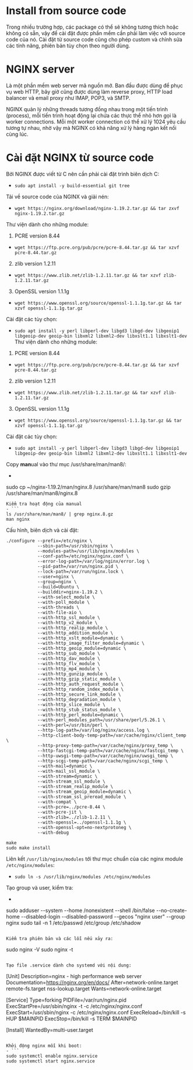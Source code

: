 # Install from source code
Trong nhiều trường hợp, các package có thể sẽ không tương thích hoặc không có sẵn, vậy để cài đặt được phần mềm cần phải làm việc với source code của nó. Cài đặt từ source code cũng cho phép
custom và chỉnh sửa các tính năng, phiên bản tùy chọn theo người dùng.

# NGINX server
Là một phần mềm web server mã nguồn mở. Ban đầu được dùng để phục vụ web HTTP, bây giờ cũng được dùng làm reverse proxy, HTTP load balancer và email proxy như IMAP, POP3, và SMTP.

NGINX quản lý những threads tương đồng nhau trong một tiến trình (process), mỗi tiến trình hoạt động lại chứa các thực thể nhỏ hơn gọi là worker connections.
Mỗi một worker connection có thể xử lý 1024 yêu cầu tương tự nhau, nhờ vậy mà NGINX có khả năng xử lý hàng ngàn kết nối cùng lúc.

# Cài đặt NGINX từ source code
Bởi NGINX được viết từ C nên cần phải cài đặt trình biên dịch C:
- `sudo apt install -y build-essential git tree`

Tải về source code của NGINX và giải nén:
- `wget https://nginx.org/download/nginx-1.19.2.tar.gz && tar zxvf nginx-1.19.2.tar.gz`

Thư viện dành cho những module:
1. PCRE version 8.44
- `wget https://ftp.pcre.org/pub/pcre/pcre-8.44.tar.gz && tar xzvf pcre-8.44.tar.gz`

2. zlib version 1.2.11
- `wget https://www.zlib.net/zlib-1.2.11.tar.gz && tar xzvf zlib-1.2.11.tar.gz`

3. OpenSSL version 1.1.1g
- `wget https://www.openssl.org/source/openssl-1.1.1g.tar.gz && tar xzvf openssl-1.1.1g.tar.gz`

Cài đặt các tùy chọn:
- `sudo apt install -y perl libperl-dev libgd3 libgd-dev libgeoip1 libgeoip-dev geoip-bin libxml2 libxml2-dev libxslt1.1 libxslt1-dev`
Thư viện dành cho những module:
1. PCRE version 8.44
- `wget https://ftp.pcre.org/pub/pcre/pcre-8.44.tar.gz && tar xzvf pcre-8.44.tar.gz`

2. zlib version 1.2.11
- `wget https://www.zlib.net/zlib-1.2.11.tar.gz && tar xzvf zlib-1.2.11.tar.gz`

3. OpenSSL version 1.1.1g
- `wget https://www.openssl.org/source/openssl-1.1.1g.tar.gz && tar xzvf openssl-1.1.1g.tar.gz`

Cài đặt các tùy chọn:
- `sudo apt install -y perl libperl-dev libgd3 libgd-dev libgeoip1 libgeoip-dev geoip-bin libxml2 libxml2-dev libxslt1.1 libxslt1-dev`

Copy **man**ual vào thư mục /usr/share/man/man8/:
- ```
sudo cp ~/nginx-1.19.2/man/nginx.8 /usr/share/man/man8
sudo gzip /usr/share/man/man8/nginx.8
```
Kiểm tra hoạt động của manual
- ```
ls /usr/share/man/man8/ | grep nginx.8.gz
man nginx
```

Cấu hình, biên dịch và cài đặt:
```
./configure --prefix=/etc/nginx \
            --sbin-path=/usr/sbin/nginx \
            --modules-path=/usr/lib/nginx/modules \
            --conf-path=/etc/nginx/nginx.conf \
            --error-log-path=/var/log/nginx/error.log \
            --pid-path=/var/run/nginx.pid \
            --lock-path=/var/run/nginx.lock \
            --user=nginx \
            --group=nginx \
            --build=Ubuntu \
            --builddir=nginx-1.19.2 \
            --with-select_module \
            --with-poll_module \
            --with-threads \
            --with-file-aio \
            --with-http_ssl_module \
            --with-http_v2_module \
            --with-http_realip_module \
            --with-http_addition_module \
            --with-http_xslt_module=dynamic \
            --with-http_image_filter_module=dynamic \
            --with-http_geoip_module=dynamic \
            --with-http_sub_module \
            --with-http_dav_module \
            --with-http_flv_module \
            --with-http_mp4_module \
            --with-http_gunzip_module \
            --with-http_gzip_static_module \
            --with-http_auth_request_module \
            --with-http_random_index_module \
            --with-http_secure_link_module \
            --with-http_degradation_module \
            --with-http_slice_module \
            --with-http_stub_status_module \
            --with-http_perl_module=dynamic \
            --with-perl_modules_path=/usr/share/perl/5.26.1 \
            --with-perl=/usr/bin/perl \
            --http-log-path=/var/log/nginx/access.log \
            --http-client-body-temp-path=/var/cache/nginx/client_temp \
            --http-proxy-temp-path=/var/cache/nginx/proxy_temp \
            --http-fastcgi-temp-path=/var/cache/nginx/fastcgi_temp \
            --http-uwsgi-temp-path=/var/cache/nginx/uwsgi_temp \
            --http-scgi-temp-path=/var/cache/nginx/scgi_temp \
            --with-mail=dynamic \
            --with-mail_ssl_module \
            --with-stream=dynamic \
            --with-stream_ssl_module \
            --with-stream_realip_module \
            --with-stream_geoip_module=dynamic \
            --with-stream_ssl_preread_module \
            --with-compat \
            --with-pcre=../pcre-8.44 \
            --with-pcre-jit \
            --with-zlib=../zlib-1.2.11 \
            --with-openssl=../openssl-1.1.1g \
            --with-openssl-opt=no-nextprotoneg \
            --with-debug

make
sudo make install
```

Liên kết `/usr/lib/nginx/modules` tới thư mục chuẩn của các nginx module `/etc/nginx/modules`:
- `sudo ln -s /usr/lib/nginx/modules /etc/nginx/modules`

Tạo group và user, kiểm tra:
- ```
sudo adduser --system --home /nonexistent --shell /bin/false --no-create-home --disabled-login --disabled-password --gecos "nginx user" --group nginx
sudo tail -n 1 /etc/passwd /etc/group /etc/shadow
```

Kiểm tra phiên bản và các lỗi nếu xảy ra:
```
sudo nginx -V
sudo nginx -t
```

Tạo file .service dành cho systemd với nội dung:
```
[Unit]
Description=nginx - high performance web server
Documentation=https://nginx.org/en/docs/
After=network-online.target remote-fs.target nss-lookup.target
Wants=network-online.target

[Service]
Type=forking
PIDFile=/var/run/nginx.pid
ExecStartPre=/usr/sbin/nginx -t -c /etc/nginx/nginx.conf
ExecStart=/usr/sbin/nginx -c /etc/nginx/nginx.conf
ExecReload=/bin/kill -s HUP $MAINPID
ExecStop=/bin/kill -s TERM $MAINPID

[Install]
WantedBy=multi-user.target
```

Khởi động nginx mỗi khi boot:
- ```
sudo systemctl enable nginx.service
sudo systemctl start nginx.service
```


